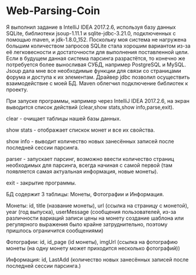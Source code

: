 # Web-Parsing-Coin

Я выполнил задание в IntelliJ IDEA 2017.2.6, используя базу данных SQLite, библиотеки jsoup-1.11.1 и sqlite-jdbc-3.21.0, подключенных с помощью maven, и jdk-1.8.0_152. Поскольку моя система не нагружена большим количеством запросов SQLite стала хорошим вариантом из-за её легковесности и достаточности для выполнения поставленной цели. Если в будущем данная система парсинга разрастётся, то конечно же потребуется более выносливая СУБД, например PostgreSQL и MySQL. Jsoup дала мне все необходимые функции для связи со страницами форума и доступа к их элементам. Драйвер jdbc позволил осуществить взаимодействие с моей БД. Maven облегчил подключение библиотек к проекту.
 
 При запуске программы, например через IntelliJ IDEA 2017.2.6, на экран выводится список действий (clear,show stats,show info,parse,exit).
 
 clear - очищает таблицы нашей базы данных.
 
 show stats - отображает спискок монет и все их свойства.
 
 show info - выводит количество новых занесённых записей после последней сессии парсинга.
 
 parser - запускает парсинг, возможно ввести количество страниц необходимых для парсинга, всегда начиная с самой первой
                                                          (там появляется самая актуальная информация, новые монеты).
 
 exit - закрытие программы.
 
 БД содержит 3 таблицы: Монеты, Фотографии и Информация.
 
 Монеты: id, title (название монеты), url (ссылка на страницу с монетой), year (год выпуска), userMessage (сообщения пользователей,
                                                    из-за различности вариаций записи цены на монету создание шаблона 
                                                    или регулярного выражения было крайне затруднительно, поэтому
                                                    пришлось ограничится сообщениями)
                                                    
Фотографии: id, id_page (id монеты), imgUrl (ссылка на фотографию монеты (на одну монету может приходится несколько фотографий))

Информация: id, LastAdd (количество новых занесённых записей после последней сессии парсинга.)
